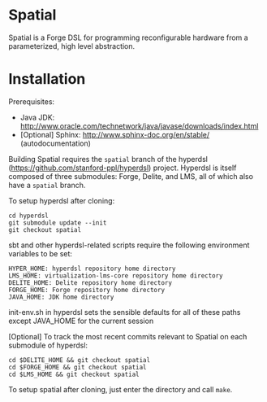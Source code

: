 # Spatial
Spatial is a Forge DSL for programming reconfigurable hardware from a parameterized, high level abstraction.

Installation
============

Prerequisites:

* Java JDK: http://www.oracle.com/technetwork/java/javase/downloads/index.html
* [Optional] Sphinx: http://www.sphinx-doc.org/en/stable/ (autodocumentation)

Building Spatial requires the `spatial` branch of the hyperdsl (https://github.com/stanford-ppl/hyperdsl) project. Hyperdsl is itself composed of three submodules: Forge, Delite, and LMS, all of which also have a `spatial` branch.

To setup hyperdsl after cloning:

    cd hyperdsl
    git submodule update --init
    git checkout spatial

sbt and other hyperdsl-related scripts require the following environment variables to be set:

    HYPER_HOME: hyperdsl repository home directory
    LMS_HOME: virtualization-lms-core repository home directory
    DELITE_HOME: Delite repository home directory
    FORGE_HOME: Forge repository home directory
    JAVA_HOME: JDK home directory

init-env.sh in hyperdsl sets the sensible defaults for all of these paths except JAVA_HOME for the current session

[Optional] To track the most recent commits relevant to Spatial on each submodule of hyperdsl:

    cd $DELITE_HOME && git checkout spatial
    cd $FORGE_HOME && git checkout spatial
    cd $LMS_HOME && git checkout spatial

To setup spatial after cloning, just enter the directory and call `make`.


